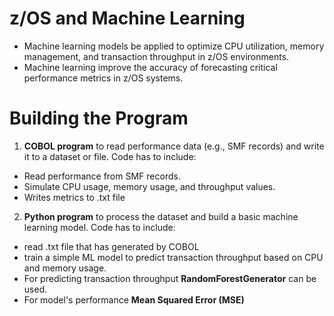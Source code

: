 # z/OS and Machine Learning
- Machine learning models be applied to optimize CPU utilization, memory management, and transaction throughput in z/OS environments.
- Machine learning improve the accuracy of forecasting critical performance metrics in z/OS systems.

# Building the Program
1. **COBOL program**  to read performance data (e.g., SMF records) and write it to a dataset or file.
Code has to include:
- Read performance from SMF records.
- Simulate CPU usage, memory usage, and throughput values.
- Writes metrics to .txt file

2. **Python program** to process the dataset and build a basic machine learning model.
Code has to include:
- read .txt file that has generated by COBOL
- train a simple ML model to predict transaction throughput based on CPU and memory usage.
- For predicting transaction throughput **RandomForestGenerator** can be used.
- For model's performance **Mean Squared Error (MSE)**


